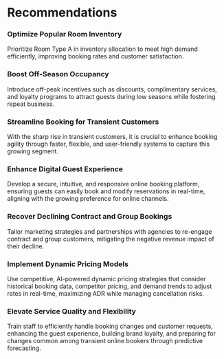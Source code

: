 # Recommendations

### Optimize Popular Room Inventory
Prioritize Room Type A in inventory allocation to meet high demand efficiently, improving booking rates and customer satisfaction.

### Boost Off-Season Occupancy
Introduce off-peak incentives such as discounts, complimentary services, and loyalty programs to attract guests during low seasons while fostering repeat business.

### Streamline Booking for Transient Customers
With the sharp rise in transient customers, it is crucial to enhance booking agility through faster, flexible, and user-friendly systems to capture this growing segment.

### Enhance Digital Guest Experience
Develop a secure, intuitive, and responsive online booking platform, ensuring guests can easily book and modify reservations in real-time, aligning with the growing preference for online channels.

### Recover Declining Contract and Group Bookings
Tailor marketing strategies and partnerships with agencies to re-engage contract and group customers, mitigating the negative revenue impact of their decline.

### Implement Dynamic Pricing Models
Use competitive, AI-powered dynamic pricing strategies that consider historical booking data, competitor pricing, and demand trends to adjust rates in real-time, maximizing ADR while managing cancellation risks.

### Elevate Service Quality and Flexibility
Train staff to efficiently handle booking changes and customer requests, enhancing the guest experience, building brand loyalty, and preparing for changes common among transient online bookers through predictive forecasting.
